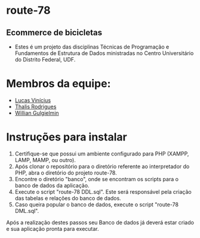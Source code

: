 # route-78
## Ecommerce de bicicletas

* Estes é um projeto das disciplinas Técnicas de Programação e Fundamentos de Estrutura de Dados ministradas no Centro Universitário do Distrito Federal, UDF.

# Membros da equipe:

 * [Lucas Vinícius](https://github.com/MitradirTheLastMexicano)
 * [Thalis Rodrigues](https://github.com/ThalisRodrigues)
 * [Willian Gulgielmin](https://github.com/gulgis)

 # Instruções para instalar
 
 1. Certifique-se que possui um ambiente configurado para PHP (XAMPP, LAMP, MAMP, ou outro).
 2. Após clonar o repositório para o diretório referente ao interpretador do PHP, abra o diretório do projeto route-78.
 3. Encontre o diretório "banco", onde se encontram os scripts para o banco de dados da aplicação.
 4. Execute o script "route-78 DDL.sql". Este será responsável pela criação das tabelas e relações do banco de dados.
 5. Caso queira popular o banco de dados, execute o script "route-78 DML.sql".

 Após a realização destes passos seu Banco de dados já deverá estar criado e sua aplicação pronta para executar.
 
 
